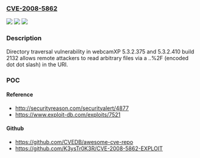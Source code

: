 ### [CVE-2008-5862](https://cve.mitre.org/cgi-bin/cvename.cgi?name=CVE-2008-5862)
![](https://img.shields.io/static/v1?label=Product&message=n%2Fa&color=blue)
![](https://img.shields.io/static/v1?label=Version&message=n%2Fa&color=blue)
![](https://img.shields.io/static/v1?label=Vulnerability&message=n%2Fa&color=brighgreen)

### Description

Directory traversal vulnerability in webcamXP 5.3.2.375 and 5.3.2.410 build 2132 allows remote attackers to read arbitrary files via a ..%2F (encoded dot dot slash) in the URI.

### POC

#### Reference
- http://securityreason.com/securityalert/4877
- https://www.exploit-db.com/exploits/7521

#### Github
- https://github.com/CVEDB/awesome-cve-repo
- https://github.com/K3ysTr0K3R/CVE-2008-5862-EXPLOIT

